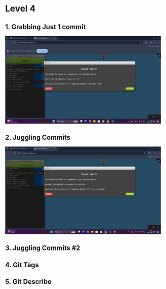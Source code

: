 # Level 4

## 1. Grabbing Just 1 commit

![alt text](image-10.png)

## 2. Juggling Commits

![alt text](image-11.png)

## 3. Juggling Commits #2



## 4. Git Tags


## 5. Git Describe

